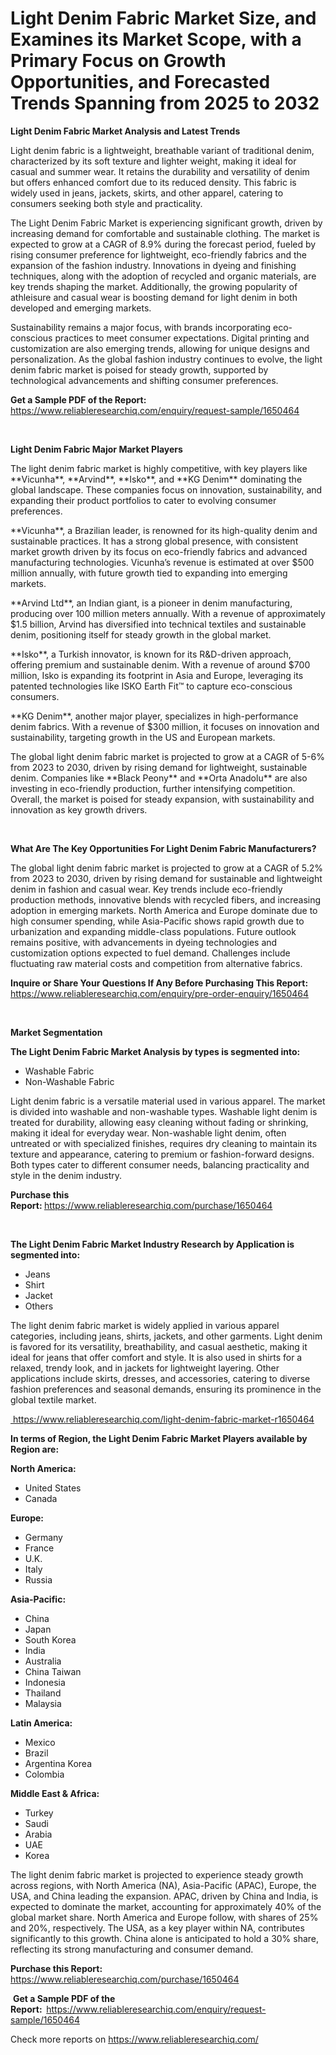 <p><h1>Light Denim Fabric Market Size, and Examines its Market Scope, with a Primary Focus on Growth Opportunities, and Forecasted Trends Spanning from 2025 to 2032</h1></p><p><strong>Light Denim Fabric Market Analysis and Latest Trends</strong></p>
<p><p>Light denim fabric is a lightweight, breathable variant of traditional denim, characterized by its soft texture and lighter weight, making it ideal for casual and summer wear. It retains the durability and versatility of denim but offers enhanced comfort due to its reduced density. This fabric is widely used in jeans, jackets, skirts, and other apparel, catering to consumers seeking both style and practicality.</p><p>The Light Denim Fabric Market is experiencing significant growth, driven by increasing demand for comfortable and sustainable clothing. The market is expected to grow at a CAGR of 8.9% during the forecast period, fueled by rising consumer preference for lightweight, eco-friendly fabrics and the expansion of the fashion industry. Innovations in dyeing and finishing techniques, along with the adoption of recycled and organic materials, are key trends shaping the market. Additionally, the growing popularity of athleisure and casual wear is boosting demand for light denim in both developed and emerging markets.</p><p>Sustainability remains a major focus, with brands incorporating eco-conscious practices to meet consumer expectations. Digital printing and customization are also emerging trends, allowing for unique designs and personalization. As the global fashion industry continues to evolve, the light denim fabric market is poised for steady growth, supported by technological advancements and shifting consumer preferences.</p></p>
<p><strong>Get a Sample PDF of the Report:&nbsp;</strong> <a href="https://www.reliableresearchiq.com/enquiry/request-sample/1650464?utm_campaign=2250&utm_medium=2&utm_source=Github&utm_content=ia&utm_term=25012025&utm_id=light-denim-fabric">https://www.reliableresearchiq.com/enquiry/request-sample/1650464</a></p>
<p>&nbsp;</p>
<p><strong>Light Denim Fabric Major Market Players</strong></p>
<p><p>The light denim fabric market is highly competitive, with key players like **Vicunha**, **Arvind**, **Isko**, and **KG Denim** dominating the global landscape. These companies focus on innovation, sustainability, and expanding their product portfolios to cater to evolving consumer preferences.</p><p>**Vicunha**, a Brazilian leader, is renowned for its high-quality denim and sustainable practices. It has a strong global presence, with consistent market growth driven by its focus on eco-friendly fabrics and advanced manufacturing technologies. Vicunha’s revenue is estimated at over $500 million annually, with future growth tied to expanding into emerging markets.</p><p>**Arvind Ltd**, an Indian giant, is a pioneer in denim manufacturing, producing over 100 million meters annually. With a revenue of approximately $1.5 billion, Arvind has diversified into technical textiles and sustainable denim, positioning itself for steady growth in the global market.</p><p>**Isko**, a Turkish innovator, is known for its R&D-driven approach, offering premium and sustainable denim. With a revenue of around $700 million, Isko is expanding its footprint in Asia and Europe, leveraging its patented technologies like ISKO Earth Fit™ to capture eco-conscious consumers.</p><p>**KG Denim**, another major player, specializes in high-performance denim fabrics. With a revenue of $300 million, it focuses on innovation and sustainability, targeting growth in the US and European markets.</p><p>The global light denim fabric market is projected to grow at a CAGR of 5-6% from 2023 to 2030, driven by rising demand for lightweight, sustainable denim. Companies like **Black Peony** and **Orta Anadolu** are also investing in eco-friendly production, further intensifying competition. Overall, the market is poised for steady expansion, with sustainability and innovation as key growth drivers.</p></p>
<p>&nbsp;</p>
<p><strong>What Are The Key Opportunities For Light Denim Fabric Manufacturers?</strong></p>
<p><p>The global light denim fabric market is projected to grow at a CAGR of 5.2% from 2023 to 2030, driven by rising demand for sustainable and lightweight denim in fashion and casual wear. Key trends include eco-friendly production methods, innovative blends with recycled fibers, and increasing adoption in emerging markets. North America and Europe dominate due to high consumer spending, while Asia-Pacific shows rapid growth due to urbanization and expanding middle-class populations. Future outlook remains positive, with advancements in dyeing technologies and customization options expected to fuel demand. Challenges include fluctuating raw material costs and competition from alternative fabrics.</p></p>
<p><strong>Inquire or Share Your Questions If Any Before Purchasing This Report:</strong> <a href="https://www.reliableresearchiq.com/enquiry/pre-order-enquiry/1650464?utm_campaign=2250&utm_medium=2&utm_source=Github&utm_content=ia&utm_term=25012025&utm_id=light-denim-fabric">https://www.reliableresearchiq.com/enquiry/pre-order-enquiry/1650464</a></p>
<p>&nbsp;</p>
<p><strong>Market Segmentation</strong></p>
<p><strong>The Light Denim Fabric Market Analysis by types is segmented into:</strong></p>
<p><ul><li>Washable Fabric</li><li>Non-Washable Fabric</li></ul></p>
<p><p>Light denim fabric is a versatile material used in various apparel. The market is divided into washable and non-washable types. Washable light denim is treated for durability, allowing easy cleaning without fading or shrinking, making it ideal for everyday wear. Non-washable light denim, often untreated or with specialized finishes, requires dry cleaning to maintain its texture and appearance, catering to premium or fashion-forward designs. Both types cater to different consumer needs, balancing practicality and style in the denim industry.</p></p>
<p><strong>Purchase this Report:&nbsp;</strong><a href="https://www.reliableresearchiq.com/purchase/1650464?utm_campaign=2250&utm_medium=2&utm_source=Github&utm_content=ia&utm_term=25012025&utm_id=light-denim-fabric">https://www.reliableresearchiq.com/purchase/1650464</a></p>
<p>&nbsp;</p>
<p><strong>The Light Denim Fabric Market Industry Research by Application is segmented into:</strong></p>
<p><ul><li>Jeans</li><li>Shirt</li><li>Jacket</li><li>Others</li></ul></p>
<p><p>The light denim fabric market is widely applied in various apparel categories, including jeans, shirts, jackets, and other garments. Light denim is favored for its versatility, breathability, and casual aesthetic, making it ideal for jeans that offer comfort and style. It is also used in shirts for a relaxed, trendy look, and in jackets for lightweight layering. Other applications include skirts, dresses, and accessories, catering to diverse fashion preferences and seasonal demands, ensuring its prominence in the global textile market.</p></p>
<p><a href="https://www.reliableresearchiq.com/light-denim-fabric-market-r1650464?utm_campaign=2250&utm_medium=2&utm_source=Github&utm_content=ia&utm_term=25012025&utm_id=light-denim-fabric">&nbsp;https://www.reliableresearchiq.com/light-denim-fabric-market-r1650464</a></p>
<p><strong>In terms of Region, the Light Denim Fabric Market Players available by Region are:</strong></p>
<p>
    <p> <strong> North America: </strong>
        <ul>
            <li>United States</li>
            <li>Canada</li>
        </ul>
        </p> 
    <p> <strong> Europe: </strong>
        <ul>
            <li>Germany</li>
            <li>France</li>
            <li>U.K.</li>
            <li>Italy</li>
            <li>Russia</li>
        </ul>
        </p> 
    <p> <strong> Asia-Pacific: </strong>
        <ul>
            <li>China</li>
            <li>Japan</li>
            <li>South Korea</li>
            <li>India</li>
            <li>Australia</li>
            <li>China Taiwan</li>
            <li>Indonesia</li>
            <li>Thailand</li>
            <li>Malaysia</li>
        </ul>
        </p> 
    <p> <strong> Latin America: </strong>
        <ul>
            <li>Mexico</li>
            <li>Brazil</li>
            <li>Argentina Korea</li>
            <li>Colombia</li>
        </ul>
        </p> 
    <p> <strong> Middle East & Africa: </strong>
        <ul>
            <li>Turkey</li>
            <li>Saudi</li>
            <li>Arabia</li>
            <li>UAE</li>
            <li>Korea</li>
        </ul>
    </p>
    </p>
<p><p>The light denim fabric market is projected to experience steady growth across regions, with North America (NA), Asia-Pacific (APAC), Europe, the USA, and China leading the expansion. APAC, driven by China and India, is expected to dominate the market, accounting for approximately 40% of the global market share. North America and Europe follow, with shares of 25% and 20%, respectively. The USA, as a key player within NA, contributes significantly to this growth. China alone is anticipated to hold a 30% share, reflecting its strong manufacturing and consumer demand.</p></p>
<p><strong>Purchase this Report: </strong><a href="https://www.reliableresearchiq.com/purchase/1650464?utm_campaign=2250&utm_medium=2&utm_source=Github&utm_content=ia&utm_term=25012025&utm_id=light-denim-fabric">https://www.reliableresearchiq.com/purchase/1650464</a></p>
<p>&nbsp;<strong>Get a Sample PDF of the Report:&nbsp;&nbsp;</strong><a href="https://www.reliableresearchiq.com/enquiry/request-sample/1650464?utm_campaign=2250&utm_medium=2&utm_source=Github&utm_content=ia&utm_term=25012025&utm_id=light-denim-fabric">https://www.reliableresearchiq.com/enquiry/request-sample/1650464</a></p>
<p><strong></strong></p>
<p>Check more reports on <a href="https://www.reliableresearchiq.com/?utm_campaign=2250&utm_medium=2&utm_source=Github&utm_content=ia&utm_term=25012025&utm_id=light-denim-fabric">https://www.reliableresearchiq.com/</a></p>